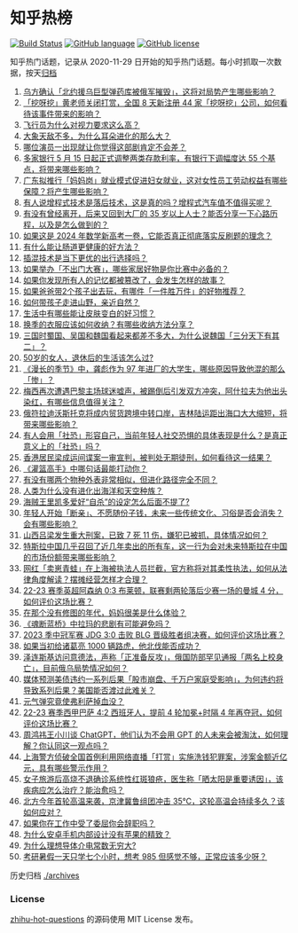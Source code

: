 # 知乎热榜
[![Build Status](https://github.com/ToWeLong/zhihu-hot-questions/workflows/CI/badge.svg)](https://github.com/ToWeLong/zhihu-hot-questions/actions)
[![GitHub language](https://img.shields.io/badge/language-golang-orange.svg)](https://golang.org/)
[![GitHub license](https://img.shields.io/github/license/ToWeLong/zhihu-hot-questions)](https://github.com/ToWeLong/zhihu-hot-questions/blob/main/LICENSE)

知乎热门话题，记录从 2020-11-29 日开始的知乎热门话题。每小时抓取一次数据，按天[归档](./archives)

<!-- BEGIN -->

1. [乌方确认「北约援乌巨型弹药库被俄军摧毁」，这将对局势产生哪些影响？](https://www.zhihu.com/question/600928924)
1. [「挖呀挖」黄老师关闭打赏，全国 8 天新注册 44 家「挖呀挖」公司，如何看待该事件带来的影响？](https://www.zhihu.com/question/600968514)
1. [飞行员为什么对视力要求这么高？](https://www.zhihu.com/question/430955967)
1. [大象天敌不多，为什么耳朵进化的那么大？](https://www.zhihu.com/question/600383550)
1. [哪位演员一出现就让你觉得这部剧肯定不会差？](https://www.zhihu.com/question/600732021)
1. [多家银行 5 月 15 日起正式调整两类存款利率，有银行下调幅度达 55 个基点，将带来哪些影响？](https://www.zhihu.com/question/601019389)
1. [广东拟推行「妈妈岗」就业模式促进妇女就业，这对女性员工劳动权益有哪些保障？将产生哪些影响？](https://www.zhihu.com/question/601023447)
1. [有人说增程式技术是落后技术，这是真的吗？增程式汽车值不值得买呢？](https://www.zhihu.com/question/599595493)
1. [有没有曾经离开，后来又回到大厂的 35 岁以上人士？能否分享一下心路历程，以及是怎么做到的？](https://www.zhihu.com/question/600968603)
1. [如果这是 2024 年数学新高考一卷，它能否真正彻底落实反刷题的理念？](https://www.zhihu.com/question/600539602)
1. [有什么能让肠道更健康的好方法？](https://www.zhihu.com/question/356758439)
1. [插混技术是当下更优的出行选择吗？](https://www.zhihu.com/question/600847889)
1. [如果举办「不出门大赛」，哪些家居好物是你比赛中必备的？](https://www.zhihu.com/question/599808402)
1. [如果你发现所有人的记忆都被篡改了，会发生怎样的故事？](https://www.zhihu.com/question/598229840)
1. [如果爸爸带2个孩子出去玩，有哪件「一件胜万件」的好物推荐？](https://www.zhihu.com/question/599808727)
1. [如何带孩子走进山野，亲近自然？](https://www.zhihu.com/question/461796564)
1. [生活中有哪些能让皮肤变白的好习惯？](https://www.zhihu.com/question/592532293)
1. [换季的衣服应该如何收纳？有哪些收纳方法分享？](https://www.zhihu.com/question/590472673)
1. [三国时蜀国、吴国和魏国看起来都差不多大，为什么说魏国「三分天下有其二」？](https://www.zhihu.com/question/29506794)
1. [50岁的女人，退休后的生活该怎么过?](https://www.zhihu.com/question/428204707)
1. [《漫长的季节》中，龚彪作为 97 年进厂的大学生，哪些原因导致他混的那么「惨」？](https://www.zhihu.com/question/600240283)
1. [梅西再次遭遇巴黎主场球迷嘘声，被踢倒后引发双方冲突，阿什拉夫为他出头染红，有哪些信息值得关注？](https://www.zhihu.com/question/600886004)
1. [俄符拉迪沃斯托克将成内贸货跨境中转口岸，吉林陆运距出海口大大缩短，将带来哪些影响？](https://www.zhihu.com/question/600927005)
1. [有人会用「社恐」形容自己，当前年轻人社交恐惧的具体表现是什么？是真正意义上的「社恐」吗？](https://www.zhihu.com/question/600396457)
1. [香港居民梁成运间谍案一审宣判，被判处无期徒刑，如何看待这一结果？](https://www.zhihu.com/question/601038349)
1. [《灌篮高手》中哪句话最能打动你？](https://www.zhihu.com/question/42186772)
1. [有没有哪两个物种外表非常相似，但进化路径完全不同？](https://www.zhihu.com/question/600307045)
1. [人类为什么没有进化出海洋和天空种族？](https://www.zhihu.com/question/600653964)
1. [海贼王里凯多爱好“自杀”的设定怎么后面不提了?](https://www.zhihu.com/question/597624370)
1. [年轻人开始「断亲」、不愿随份子钱，未来一些传统文化、习俗是否会消失？会有哪些影响？](https://www.zhihu.com/question/600490439)
1. [山西吕梁发生重大刑案，已致 7 死 11 伤，嫌犯已被抓，具体情况如何？](https://www.zhihu.com/question/600886694)
1. [特斯拉中国几乎召回了近几年卖出的所有车，这一行为会对未来特斯拉在中国的市场份额带来哪些影响？](https://www.zhihu.com/question/600602117)
1. [网红「卖崽青蛙」在上海被执法人员拦截，官方称将对其柔性执法，如何从法律角度解读？摆摊经营怎样才合理？](https://www.zhihu.com/question/600915150)
1. [22-23 赛季英超阿森纳 0:3 布莱顿，联赛剩两轮落后少赛一场的曼城 4 分，如何评价这场比赛？](https://www.zhihu.com/question/600985240)
1. [在那个没有修图的年代，妈妈很美是什么体验？](https://www.zhihu.com/question/600573583)
1. [《魂断蓝桥》中拉玛的悲剧有可能避免吗？](https://www.zhihu.com/question/40356192)
1. [2023 季中冠军赛 JDG 3:0 击败 BLG 晋级胜者组决赛，如何评价这场比赛？](https://www.zhihu.com/question/600961583)
1. [如果当初给诸葛亮 1000 辆路虎，他北伐能否成功？](https://www.zhihu.com/question/590181583)
1. [泽连斯基访问意德法，声称「正准备反攻」，俄国防部罕见通报「两名上校身亡」，目前俄乌局势情况如何？](https://www.zhihu.com/question/601037915)
1. [媒体预测美债违约一系列后果「股市崩盘、千万户家庭受影响」，为何违约将导致系列后果？美国能否渡过此难关？](https://www.zhihu.com/question/601038089)
1. [元气弹究竟使弗利萨掉血没？](https://www.zhihu.com/question/598711450)
1. [22-23 赛季西甲巴萨 4:2 西班牙人，提前 4 轮加冕+时隔 4 年再夺冠，如何评价这场比赛？](https://www.zhihu.com/question/600998724)
1. [周鸿祎王小川谈 ChatGPT，他们认为不会用 GPT 的人未来会被淘汰，如何理解？你认同这一观点吗？](https://www.zhihu.com/question/601034997)
1. [上海警方侦破全国首例利用网络直播「打赏」实施洗钱犯罪案，涉案金额近亿元，具有哪些警示作用？](https://www.zhihu.com/question/601043351)
1. [女子旅游后高烧不退确诊系统性红斑狼疮，医生称「晒太阳是重要诱因」，该疾病应怎么治疗？能治愈吗？](https://www.zhihu.com/question/600915870)
1. [北方今年首轮高温来袭，京津冀鲁组团冲击 35℃，这轮高温会持续多久？该如何应对？](https://www.zhihu.com/question/600898233)
1. [如果你在工作中受了委屈你会辞职吗？](https://www.zhihu.com/question/599168736)
1. [为什么安卓手机内部设计没有苹果的精致？](https://www.zhihu.com/question/599414437)
1. [为什么理想导体介电常数无穷大?](https://www.zhihu.com/question/467323158)
1. [考研暑假一天只学七个小时，想考 985 但感觉不够，正常应该多少呀？](https://www.zhihu.com/question/477621630)

<!-- END -->

历史归档 [./archives](./archives)


### License
[zhihu-hot-questions](https://github.com/towelong/zhihu-hot-questions) 的源码使用 MIT License 发布。